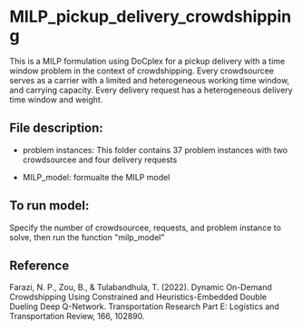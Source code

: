 # MILP_pickup_delivery_crowdshipping

This is a MILP formulation using DoCplex for a pickup delivery with a time window problem in the context of crowdshipping. Every crowdsourcee serves as a carrier with a limited and heterogeneous working time window, and carrying capacity. Every delivery request has a heterogeneous delivery time window and weight. 

## File description:
* problem instances: This folder contains 37 problem instances with two crowdsourcee and four delivery requests

* MILP_model: formualte the MILP model

## To run model:

Specify the number of crowdsourcee, requests, and problem instance to solve, then run the function "milp_model"

## Reference

Farazi, N. P., Zou, B., & Tulabandhula, T. (2022). Dynamic On-Demand Crowdshipping Using Constrained and Heuristics-Embedded Double Dueling Deep Q-Network. Transportation Research Part E: Logistics and Transportation Review, 166, 102890.
